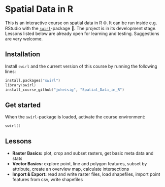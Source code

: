 # Spatial Data in R

This is an interactive course on spatial data in R :globe_with_meridians:. It can be run inside e.g. RStudio with the [`swirl`](https://github.com/swirldev)-package 🌌. The project is in its development stage. Lessons listed below are already open for learning and testing. Suggestions are very welcome.

## Installation

Install `swirl` and the current version of this course by running the following lines:

```s
install.packages("swirl")
library(swirl)
install_course_github("joheisig", "Spatial_Data_in_R")
```

## Get started

When the `swirl`-package is loaded, activate the course environment:

```s
swirl()
```

## Lessons
* <b>Raster Basics:</b> plot, crop and subset rasters, get basic meta data and stats 
* <b>Vector Basics:</b> explore point, line and polygon features, subset by attribute, create an overview map, calculate intersections
* <b>Import & Export: </b> read and write raster files, load shapefiles, import point features from csv, write shapefiles  
